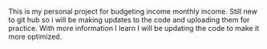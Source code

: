 This is my personal project for budgeting income monthly income. 
Still new to git hub so i will be making updates to the code and uploading them for practice.
With more information I learn I will be updating the code to make it more optimized.
